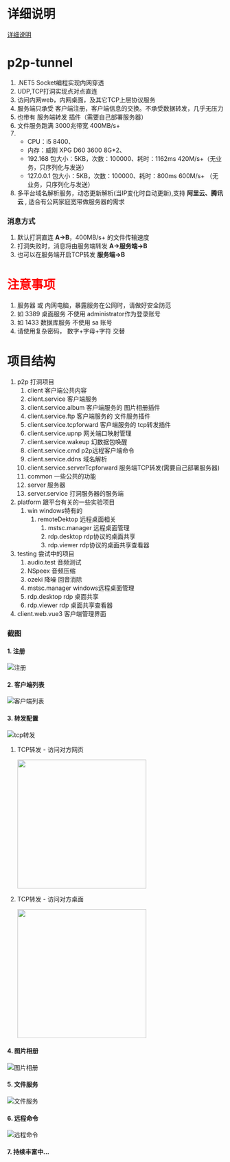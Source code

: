 <!--
 * @Author: snltty
 * @Date: 2021-08-22 14:09:03
 * @LastEditors: snltty
 * @LastEditTime: 2021-11-13 13:56:16
 * @version: v1.0.0
 * @Descripttion: 功能说明
 * @FilePath: \client.web.vue3d:\Desktop\p2p-tunnel\README.md
-->
# 详细说明

<a href="http://snltty.gitee.io/p2p-tunnel/#/about-home.html" target="_blank">详细说明</a>

# p2p-tunnel
1. .NET5 Socket编程实现内网穿透
2. UDP,TCP打洞实现点对点直连
3. 访问内网web，内网桌面，及其它TCP上层协议服务
4. 服务端只承受 客户端注册，客户端信息的交换。不承受数据转发，几乎无压力
5. 也带有 服务端转发 插件（需要自己部署服务器）
6. 文件服务跑满 3000兆带宽 400MB/s+
7. 
    - CPU：i5 8400、
    - 内存：威刚 XPG D60 3600 8G*2、 
    - 192.168 包大小：5KB，次数：100000、耗时：1162ms  420M/s+（无业务，只序列化与发送）
    - 127.0.0.1 包大小：5KB，次数：100000、耗时：800ms  600M/s+ （无业务，只序列化与发送）
8. 多平台域名解析服务，动态更新解析(当IP变化时自动更新),支持 **阿里云、腾讯云** , 适合有公网家庭宽带做服务器的需求

### 消息方式
1. 默认打洞直连  **A->B**，400MB/s+ 的文件传输速度
2. 打洞失败时，消息将由服务端转发  **A->服务端->B**
3. 也可以在服务端开启TCP转发  **服务端->B**


# <font color="red">注意事项</font>
1. 服务器 或 内网电脑，暴露服务在公网时，请做好安全防范
2. 如 3389 桌面服务 不使用 administrator作为登录账号
3. 如 1433 数据库服务 不使用 sa 账号
4. 请使用复杂密码， 数字+字母+字符 交替

# 项目结构
1. p2p  打洞项目
    1. client 客户端公共内容
    2. client.service 客户端服务
    3. client.service.album 客户端服务的 图片相册插件
    4. client.service.ftp 客户端服务的  文件服务插件
    5. client.service.tcpforward 客户端服务的 tcp转发插件
    6. client.service.upnp 网关端口映射管理
    7. client.service.wakeup 幻数据包唤醒
    8. client.service.cmd p2p远程客户端命令
    9. client.service.ddns 域名解析
    10. client.service.serverTcpforward 服务端TCP转发(需要自己部署服务器)
    11. common 一些公共的功能
    12. server 服务器
    13. server.service 打洞服务器的服务端
2. platform 跟平台有关的一些实验项目
    1. win  windows特有的
        1. remoteDektop 远程桌面相关
            1. mstsc.manager 远程桌面管理
            2. rdp.desktop rdp协议的桌面共享
            3. rdp.viewer rdp协议的桌面共享查看器
3. testing  尝试中的项目
    1. audio.test 音频测试
    2. NSpeex 音频压缩
    3. ozeki 降噪 回音消除
    4. mstsc.manager windows远程桌面管理
    5. rdp.desktop rdp 桌面共享 
    6. rdp.viewer  rdp 桌面共享查看器
4. client.web.vue3 客户端管理界面


### 截图
#### 1. 注册
![注册](./screenshot/zc.jpg)


#### 2. 客户端列表
![客户端列表](./screenshot/khd.jpg)
#### 3. 转发配置
![tcp转发](./screenshot/tcpzf.jpg)

1. TCP转发 - 访问对方网页

    <img src="./screenshot/bweb.jpg" width="300">

2. TCP转发 - 访问对方桌面

    <img src="./screenshot/bdesktop.jpg" width="300">

#### 4. 图片相册
![图片相册](./screenshot/tpxc.jpg)

#### 5. 文件服务
![文件服务](./screenshot/wj.jpg)

#### 6. 远程命令
![远程命令](./screenshot/cmd.jpg)


#### 7. 持续丰富中...
